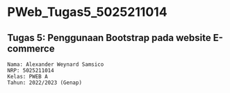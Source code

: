 # PWeb_Tugas5_5025211014

## Tugas 5: Penggunaan Bootstrap pada website E-commerce
```
Nama: Alexander Weynard Samsico
NRP: 5025211014
Kelas: PWEB A
Tahun: 2022/2023 (Genap)
```
